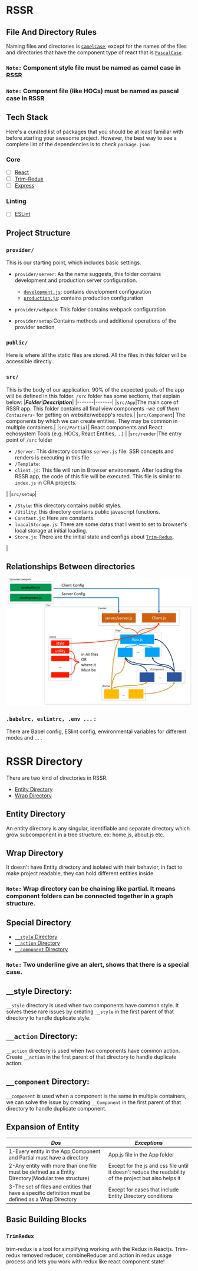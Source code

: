 # RSSR

## File And Directory Rules

Naming files and directories is [`CamelCase`](https://en.wikipedia.org/wiki/Camel_case), except for the names of the files and directories that have the component type of react that is [`PascalCase`](https://techterms.com/definition/pascalcase).


### `Note:` Component style file must be named as camel case in RSSR
### `Note:` Component file (like HOCs) must be named as pascal case in RSSR

## Tech Stack

Here's a curated list of packages that you should be at least familiar with before starting your awesome project. However, the best way to see a complete list of the dependencies is to check `package.json`

### Core

- [ ] [React](https://facebook.github.io/react/)
- [ ] [Trim-Redux](https://github.com/ebrahimiaval/trim-redux#readme)
- [ ] [Express](https://expressjs.com/)

### Linting

- [ ] [ESLint](http://eslint.org/)

## Project Structure

### `provider/`

This is our starting point, which includes basic settings.

- `provider/server`: As the name suggests, this folder contains development and production server configuration.
  - [`development.js`](./development.js.md): contains development configuration
  - [`production.js`](./production.js.md): contains production configuration

- `provider/webpack`: This folder contains webpack configuration
- `provider/setup`:Contains methods and additional operations of the provider section

### `public/`
Here is where all the static files are stored. All the files in this folder will be accessible directly.

### `src/`

This is the body of our application. 90% of the expected goals of the app will be defined in this folder.
`/src` folder has some sections, that explain below:
|**_Folder_**|**_Description_**|
|-------|-------|
|`src/App`|The main core of RSSR app. This folder contains all final view components _-we call them `Containers`-_ for getting on website/webapp's routes.|
|`src/Component`| The components by which we can create entities. They may be common in multiple containers.|
|`src/Partial`| React components and React echosystem Tools (e.g. HOCs, React Entities, ...) |
|`src/render`|The entry point of `/src` folder<ul><li>`/Server`: This directory contains `server.js` file. SSR concepts and renders is executing in this file</li><li>`/Template`:</li><li>`client.js`: This file will run in Browser environment. After loading the RSSR app, the code of this file will be executed. This file is similar to `index.js` in CRA projects.</li></ul>|
|`src/setup`|<ul><li>`/Style`: this directory contains public styles.</li><li>`/Utility`: this directory contains public javascript functions.</li><li>`Constant.js`: Here are constants.</li><li>`loacalStorage.js`: There are some datas that I went to set to browser's local storage at initial loading.</li><li>`Store.js`: There are the initial state and configs about [`Trim-Redux`](../js/trim-redux.md).</li></ul>|
 
## Relationships Between directories

<img src="relationships.png" title="Relationships Between directories" />

### `.babelrc, eslintrc, .env ...` :
There are Babel config, ESlint config, environmental variables for different modes and ... .

# RSSR Directory

There are two kind of directories in RSSR.

- [Entity Directory](#entity-directory)
- [Wrap Directory](#wrap-directory)

## Entity Directory

An entity directory is any singular, identifiable and separate directory which grow subcomponent in a tree structure. ex: home.js, about.js etc.

## Wrap Directory

It doesn't have Entity directory and isolated with their behavior, in fact to make project readable, they can hold different entities inside.

### `Note:` Wrap directory can be chaining like partial. It means component folders can be connected together in a graph structure.

## Special Directory

- [ `__style` Directory](#style-directory)
- [ `__action` Directory](#action-directory)
- [ `__component` Directory](#component-directory)

### `Note:` Two underline give an alert, shows that there is a special case.

## __style Directory:
`__style` directory is used when two components have common style. It solves these rare issues by creating `__style` in the first parent of that directory to handle duplicate style.

## `__action` Directory:
`__action` directory is used when two components have common action. Create `__action` in the first parent of that directory to handle duplicate action.

## `__component` Directory:
`__component` is used when a component is the same in multiple containers, we can solve the issue by creating `__Component` in the first parent of that directory to handle duplicate component.

## Expansion of Entity

| **_Dos_**         | **_Exceptions_**    | 
| -------------|-------------|
| 1-Every entity in the App,Component and Partial must have a directory | App.js file in the App folder |
| 2-Any entity with more than one file must be defined as a Entity Directory(Modular tree structure)  | Except for the js and css file until it doesn't reduce the readability of the project but also helps it |
| 3-The set of files and entities that have a specific definition must be defined as a Wrap Directory | Except for cases that include Entity Directory conditions                                               |

## Basic Building Blocks

### `TrimRedux`

trim-redux is a tool for simplifying working with the Redux in Reactjs. Trim-redux removed reducer, combineReducer and action in redux usage process
and lets you work with redux like react component state!
